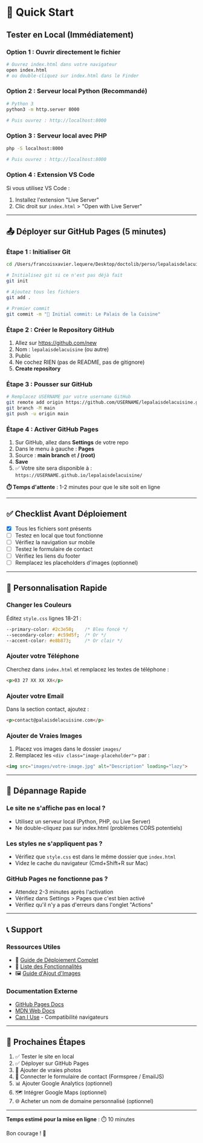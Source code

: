 # 🚀 Quick Start

## Tester en Local (Immédiatement)

### Option 1 : Ouvrir directement le fichier
```bash
# Ouvrez index.html dans votre navigateur
open index.html
# ou double-cliquez sur index.html dans le Finder
```

### Option 2 : Serveur local Python (Recommandé)
```bash
# Python 3
python3 -m http.server 8000

# Puis ouvrez : http://localhost:8000
```

### Option 3 : Serveur local avec PHP
```bash
php -S localhost:8000

# Puis ouvrez : http://localhost:8000
```

### Option 4 : Extension VS Code
Si vous utilisez VS Code :
1. Installez l'extension "Live Server"
2. Clic droit sur `index.html` > "Open with Live Server"

---

## 📤 Déployer sur GitHub Pages (5 minutes)

### Étape 1 : Initialiser Git
```bash
cd /Users/francoisxavier.lequere/Desktop/doctolib/perso/lepalaisdelacuisine

# Initialisez git si ce n'est pas déjà fait
git init

# Ajoutez tous les fichiers
git add .

# Premier commit
git commit -m "🎉 Initial commit: Le Palais de la Cuisine"
```

### Étape 2 : Créer le Repository GitHub
1. Allez sur https://github.com/new
2. Nom : `lepalaisdelacuisine` (ou autre)
3. Public
4. Ne cochez RIEN (pas de README, pas de gitignore)
5. **Create repository**

### Étape 3 : Pousser sur GitHub
```bash
# Remplacez USERNAME par votre username GitHub
git remote add origin https://github.com/USERNAME/lepalaisdelacuisine.git
git branch -M main
git push -u origin main
```

### Étape 4 : Activer GitHub Pages
1. Sur GitHub, allez dans **Settings** de votre repo
2. Dans le menu à gauche : **Pages**
3. Source : **main branch** et **/ (root)**
4. **Save**
5. ✅ Votre site sera disponible à : `https://USERNAME.github.io/lepalaisdelacuisine/`

**⏱️ Temps d'attente** : 1-2 minutes pour que le site soit en ligne

---

## ✅ Checklist Avant Déploiement

- [x] Tous les fichiers sont présents
- [ ] Testez en local que tout fonctionne
- [ ] Vérifiez la navigation sur mobile
- [ ] Testez le formulaire de contact
- [ ] Vérifiez les liens du footer
- [ ] Remplacez les placeholders d'images (optionnel)

---

## 📝 Personnalisation Rapide

### Changer les Couleurs
Éditez `style.css` lignes 18-21 :
```css
--primary-color: #2c3e50;    /* Bleu foncé */
--secondary-color: #c59d5f;  /* Or */
--accent-color: #e8b873;     /* Or clair */
```

### Ajouter votre Téléphone
Cherchez dans `index.html` et remplacez les textes de téléphone :
```html
<p>03 27 XX XX XX</p>
```

### Ajouter votre Email
Dans la section contact, ajoutez :
```html
<p>contact@palaisdelacuisine.com</p>
```

### Ajouter de Vraies Images
1. Placez vos images dans le dossier `images/`
2. Remplacez les `<div class="image-placeholder">` par :
```html
<img src="images/votre-image.jpg" alt="Description" loading="lazy">
```

---

## 🔧 Dépannage Rapide

### Le site ne s'affiche pas en local ?
- Utilisez un serveur local (Python, PHP, ou Live Server)
- Ne double-cliquez pas sur index.html (problèmes CORS potentiels)

### Les styles ne s'appliquent pas ?
- Vérifiez que `style.css` est dans le même dossier que `index.html`
- Videz le cache du navigateur (Cmd+Shift+R sur Mac)

### GitHub Pages ne fonctionne pas ?
- Attendez 2-3 minutes après l'activation
- Vérifiez dans Settings > Pages que c'est bien activé
- Vérifiez qu'il n'y a pas d'erreurs dans l'onglet "Actions"

---

## 📞 Support

### Ressources Utiles
- 📖 [Guide de Déploiement Complet](DEPLOYMENT.md)
- 🎨 [Liste des Fonctionnalités](FEATURES.md)
- 🖼️ [Guide d'Ajout d'Images](images/README.md)

### Documentation Externe
- [GitHub Pages Docs](https://docs.github.com/pages)
- [MDN Web Docs](https://developer.mozilla.org/)
- [Can I Use](https://caniuse.com/) - Compatibilité navigateurs

---

## 🎯 Prochaines Étapes

1. ✅ Tester le site en local
2. ✅ Déployer sur GitHub Pages
3. 📸 Ajouter de vraies photos
4. 📧 Connecter le formulaire de contact (Formspree / EmailJS)
5. 📊 Ajouter Google Analytics (optionnel)
6. 🗺️ Intégrer Google Maps (optionnel)
7. 🌐 Acheter un nom de domaine personnalisé (optionnel)

---

**Temps estimé pour la mise en ligne** : ⏱️ 10 minutes

Bon courage ! 🚀

